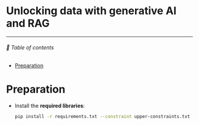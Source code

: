 # Unlocking data with generative AI and RAG

<hr>

###### 🌈 Table of contents

- [Preparation](#preparation)

# Preparation

- Install the **required libraries**:
  ```bash
  pip install -r requirements.txt --constraint upper-constraints.txt
  ```
